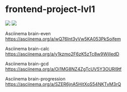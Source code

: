 # frontend-project-lvl1

<a href="https://codeclimate.com/github/codeclimate/codeclimate/maintainability"><img src="https://api.codeclimate.com/v1/badges/a99a88d28ad37a79dbf6/maintainability" /></a>
<a href="https://codeclimate.com/github/codeclimate/codeclimate/test_coverage"><img src="https://api.codeclimate.com/v1/badges/a99a88d28ad37a79dbf6/test_coverage" /></a>

Asciinema brain-even
https://asciinema.org/a/wQ76Int3yVw5KA053PkSoifem

Asciinema brain-calc
https://asciinema.org/a/y1kzmo2F6zK5zTc8w9WjlledD 

Asciinema brain-gcd
https://asciinema.org/a/Oi1MG8NZ4ZgTcUV5Y3OURl9tf

Asciinema brain-progression
https://asciinema.org/a/SZER6jnA5HitXoS54NKTvM3rQ